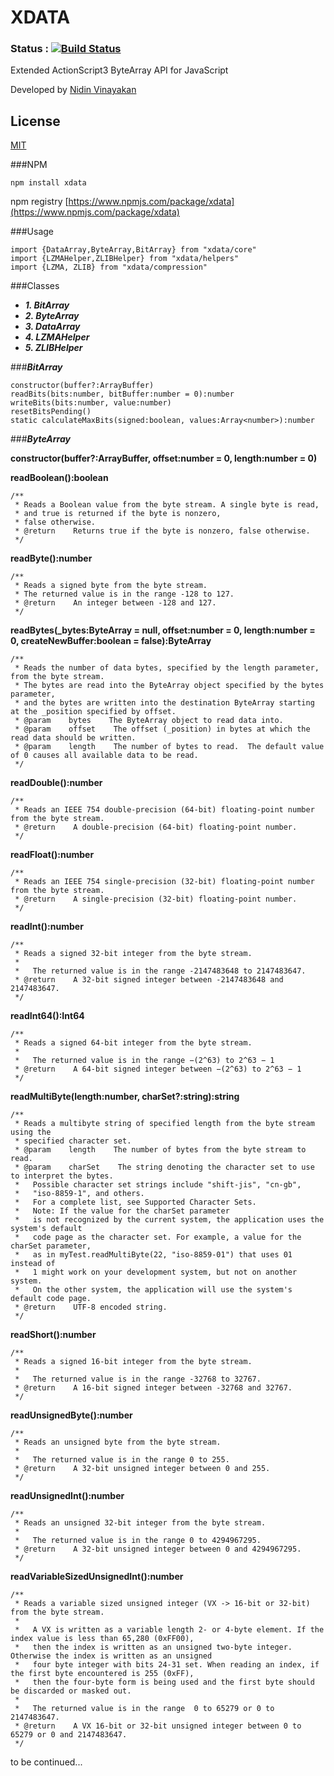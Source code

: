 XDATA
================================
### Status : [![Build Status](https://api.travis-ci.org/01alchemist/xdata.png)](https://travis-ci.org/01alchemist/xdata)
Extended ActionScript3 ByteArray API for JavaScript

Developed by [Nidin Vinayakan](https://github.com/nidin)

License
----
[MIT](LICENSE)

###NPM
    
    npm install xdata

npm registry [https://www.npmjs.com/package/xdata](https://www.npmjs.com/package/xdata)

###Usage 

    import {DataArray,ByteArray,BitArray} from "xdata/core"
    import {LZMAHelper,ZLIBHelper} from "xdata/helpers"
    import {LZMA, ZLIB} from "xdata/compression"

###Classes
- **_1. BitArray_**
- **_2. ByteArray_**
- **_3. DataArray_**
- **_4. LZMAHelper_**
- **_5. ZLIBHelper_**


###**_BitArray_**

    constructor(buffer?:ArrayBuffer)
    readBits(bits:number, bitBuffer:number = 0):number
    writeBits(bits:number, value:number)
    resetBitsPending()
    static calculateMaxBits(signed:boolean, values:Array<number>):number
    
###**_ByteArray_**

**constructor(buffer?:ArrayBuffer, offset:number = 0, length:number = 0)**
    
**readBoolean():boolean**

    /**
     * Reads a Boolean value from the byte stream. A single byte is read,
     * and true is returned if the byte is nonzero,
     * false otherwise.
     * @return    Returns true if the byte is nonzero, false otherwise.
     */

**readByte():number**

    /**
     * Reads a signed byte from the byte stream.
     * The returned value is in the range -128 to 127.
     * @return    An integer between -128 and 127.
     */

**readBytes(_bytes:ByteArray = null, offset:number = 0, length:number = 0, createNewBuffer:boolean = false):ByteArray**    
    
    /**
     * Reads the number of data bytes, specified by the length parameter, from the byte stream.
     * The bytes are read into the ByteArray object specified by the bytes parameter,
     * and the bytes are written into the destination ByteArray starting at the _position specified by offset.
     * @param    bytes    The ByteArray object to read data into.
     * @param    offset    The offset (_position) in bytes at which the read data should be written.
     * @param    length    The number of bytes to read.  The default value of 0 causes all available data to be read.
     */

**readDouble():number**    
    
    /**
     * Reads an IEEE 754 double-precision (64-bit) floating-point number from the byte stream.
     * @return    A double-precision (64-bit) floating-point number.
     */

**readFloat():number**    
    
    /**
     * Reads an IEEE 754 single-precision (32-bit) floating-point number from the byte stream.
     * @return    A single-precision (32-bit) floating-point number.
     */

**readInt():number**
    
    /**
     * Reads a signed 32-bit integer from the byte stream.
     *
     *   The returned value is in the range -2147483648 to 2147483647.
     * @return    A 32-bit signed integer between -2147483648 and 2147483647.
     */
    
**readInt64():Int64**
    
    /**
     * Reads a signed 64-bit integer from the byte stream.
     *
     *   The returned value is in the range −(2^63) to 2^63 − 1
     * @return    A 64-bit signed integer between −(2^63) to 2^63 − 1
     */
    
**readMultiByte(length:number, charSet?:string):string**
   
    /**
     * Reads a multibyte string of specified length from the byte stream using the
     * specified character set.
     * @param    length    The number of bytes from the byte stream to read.
     * @param    charSet    The string denoting the character set to use to interpret the bytes.
     *   Possible character set strings include "shift-jis", "cn-gb",
     *   "iso-8859-1", and others.
     *   For a complete list, see Supported Character Sets.
     *   Note: If the value for the charSet parameter
     *   is not recognized by the current system, the application uses the system's default
     *   code page as the character set. For example, a value for the charSet parameter,
     *   as in myTest.readMultiByte(22, "iso-8859-01") that uses 01 instead of
     *   1 might work on your development system, but not on another system.
     *   On the other system, the application will use the system's default code page.
     * @return    UTF-8 encoded string.
     */
    
**readShort():number**
    
    /**
     * Reads a signed 16-bit integer from the byte stream.
     *
     *   The returned value is in the range -32768 to 32767.
     * @return    A 16-bit signed integer between -32768 and 32767.
     */
    
**readUnsignedByte():number**
    
    /**
     * Reads an unsigned byte from the byte stream.
     *
     *   The returned value is in the range 0 to 255.
     * @return    A 32-bit unsigned integer between 0 and 255.
     */

**readUnsignedInt():number**

    /**
     * Reads an unsigned 32-bit integer from the byte stream.
     *
     *   The returned value is in the range 0 to 4294967295.
     * @return    A 32-bit unsigned integer between 0 and 4294967295.
     */
     
**readVariableSizedUnsignedInt():number**

    /**
     * Reads a variable sized unsigned integer (VX -> 16-bit or 32-bit) from the byte stream.
     *
     *   A VX is written as a variable length 2- or 4-byte element. If the index value is less than 65,280 (0xFF00),
     *   then the index is written as an unsigned two-byte integer. Otherwise the index is written as an unsigned
     *   four byte integer with bits 24-31 set. When reading an index, if the first byte encountered is 255 (0xFF),
     *   then the four-byte form is being used and the first byte should be discarded or masked out.
     *
     *   The returned value is in the range  0 to 65279 or 0 to 2147483647.
     * @return    A VX 16-bit or 32-bit unsigned integer between 0 to 65279 or 0 and 2147483647.
     */
     
     
to be continued...